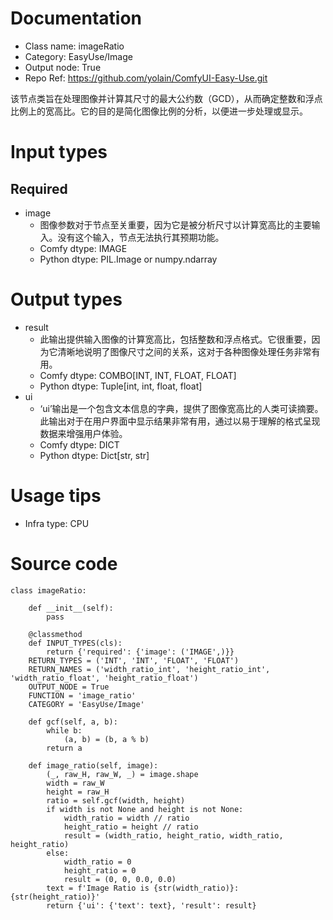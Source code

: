 # Documentation
- Class name: imageRatio
- Category: EasyUse/Image
- Output node: True
- Repo Ref: https://github.com/yolain/ComfyUI-Easy-Use.git

该节点类旨在处理图像并计算其尺寸的最大公约数（GCD），从而确定整数和浮点比例上的宽高比。它的目的是简化图像比例的分析，以便进一步处理或显示。

# Input types
## Required
- image
    - 图像参数对于节点至关重要，因为它是被分析尺寸以计算宽高比的主要输入。没有这个输入，节点无法执行其预期功能。
    - Comfy dtype: IMAGE
    - Python dtype: PIL.Image or numpy.ndarray

# Output types
- result
    - 此输出提供输入图像的计算宽高比，包括整数和浮点格式。它很重要，因为它清晰地说明了图像尺寸之间的关系，这对于各种图像处理任务非常有用。
    - Comfy dtype: COMBO[INT, INT, FLOAT, FLOAT]
    - Python dtype: Tuple[int, int, float, float]
- ui
    - ‘ui’输出是一个包含文本信息的字典，提供了图像宽高比的人类可读摘要。此输出对于在用户界面中显示结果非常有用，通过以易于理解的格式呈现数据来增强用户体验。
    - Comfy dtype: DICT
    - Python dtype: Dict[str, str]

# Usage tips
- Infra type: CPU

# Source code
```
class imageRatio:

    def __init__(self):
        pass

    @classmethod
    def INPUT_TYPES(cls):
        return {'required': {'image': ('IMAGE',)}}
    RETURN_TYPES = ('INT', 'INT', 'FLOAT', 'FLOAT')
    RETURN_NAMES = ('width_ratio_int', 'height_ratio_int', 'width_ratio_float', 'height_ratio_float')
    OUTPUT_NODE = True
    FUNCTION = 'image_ratio'
    CATEGORY = 'EasyUse/Image'

    def gcf(self, a, b):
        while b:
            (a, b) = (b, a % b)
        return a

    def image_ratio(self, image):
        (_, raw_H, raw_W, _) = image.shape
        width = raw_W
        height = raw_H
        ratio = self.gcf(width, height)
        if width is not None and height is not None:
            width_ratio = width // ratio
            height_ratio = height // ratio
            result = (width_ratio, height_ratio, width_ratio, height_ratio)
        else:
            width_ratio = 0
            height_ratio = 0
            result = (0, 0, 0.0, 0.0)
        text = f'Image Ratio is {str(width_ratio)}:{str(height_ratio)}'
        return {'ui': {'text': text}, 'result': result}
```
